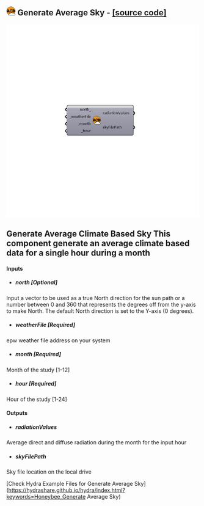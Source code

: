 ## ![](../../images/icons/Generate_Average_Sky.png) Generate Average Sky - [[source code]](https://github.com/ladybug-tools/honeybee-legacy/tree/master/src/Honeybee_Generate%20Average%20Sky.py)

![](../../images/components/Generate_Average_Sky.png)

Generate Average Climate Based Sky
 This component generate an average climate based data for a single hour during a month
 -
 

#### Inputs
* ##### north [Optional]
Input a vector to be used as a true North direction for the sun path or a number between 0 and 360 that represents the degrees off from the y-axis to make North.  The default North direction is set to the Y-axis (0 degrees).
* ##### weatherFile [Required]
epw weather file address on your system
* ##### month [Required]
Month of the study [1-12]
* ##### hour [Required]
Hour of the study [1-24]

#### Outputs
* ##### radiationValues
Average direct and diffuse radiation during the month for the input hour
* ##### skyFilePath
Sky file location on the local drive


[Check Hydra Example Files for Generate Average Sky](https://hydrashare.github.io/hydra/index.html?keywords=Honeybee_Generate Average Sky)